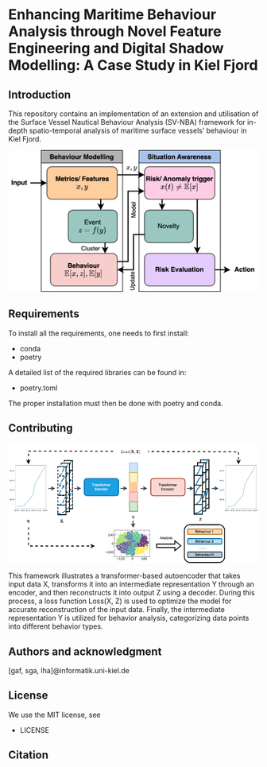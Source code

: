 # Enhancing Maritime Behaviour Analysis through Novel Feature Engineering and Digital Shadow Modelling: A Case Study in Kiel Fjord



## Introduction
This repository contains an implementation of an extension and utilisation of
the Surface Vessel Nautical Behaviour Analysis (SV-NBA) framework for
in-depth spatio-temporal analysis of maritime surface vessels’ behaviour
in Kiel Fjord. 

![Behaviour Definition](images_and_description/behaviour_definition_w.png)

## Requirements
To install all the requirements, one needs to first install:

+ conda
+ poetry

A detailed list of the required libraries can be found in:

+ poetry.toml

The proper installation must then be done with poetry and conda.

## Contributing
![DAE Framework](images_and_description/DAE_framework_new.png)

This framework illustrates a transformer-based autoencoder that takes input data X, transforms it into an intermediate representation Y through an encoder, and then reconstructs it into output Z using a decoder. During this process, a loss function Loss(X, Z) is used to optimize the model for accurate reconstruction of the input data. Finally, the intermediate representation Y is utilized for behavior analysis, categorizing data points into different behavior types.

## Authors and acknowledgment
[gaf, sga, lha]@informatik.uni-kiel.de

## License
We use the MIT license, see

+ LICENSE


## Citation
